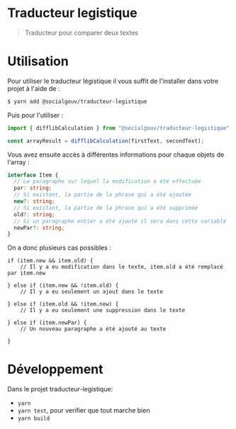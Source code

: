 # Traducteur legistique

> Traducteur pour comparer deux textes 

# Utilisation

Pour utiliser le traducteur légistique il vous suffit de l'installer dans votre projet à l'aide de :

```sh
$ yarn add @socialgouv/traducteur-legistique
```

Puis pour l'utiliser :

```js
import { difflibCalculation } from "@socialgouv/traducteur-legistique"

const arrayResult = difflibCalculation(firstText, secondText);
```

Vous avez ensuite accès à différentes informations pour chaque objets de l'array :

```ts
interface Item {
  // Le paragraphe sur lequel la modification a été effectuée
  par: string;
  // Si existant, la partie de la phrase qui a été ajoutée
  new?: string;
  // Si existant, la partie de la phrase qui a été supprimée
  old?: string;
  // Si un paragraphe entier a été ajouté il sera dans cette variable
  newPar?: string;
}
```

On a donc plusieurs cas possibles :

```
if (item.new && item.old) {
    // Il y a eu modification dans le texte, item.old a été remplacé par item.new     

} else if (item.new && !item.old) {
    // Il y a eu seulement un ajout dans le texte

} else if (item.old && !item.new) {
    // Il y a eu seulement une suppression dans le texte

} else if (item.newPar) {
    // Un nouveau paragraphe a été ajouté au texte

}
```

# Développement

Dans le projet traducteur-legistique:
- `yarn`
- `yarn test`, pour verifier que tout marche bien
- `yarn build`
